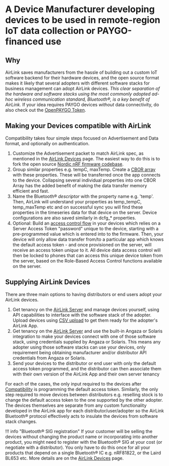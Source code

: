 # A Device Manufacturer developing devices to be used in remote-region IoT data collection or PAYGO-financed use

## Why

AirLink saves manufacturers from the hassle of building out a custom IoT software backend for their hardware devices, and the open source format makes it likely that several adopters with different software stacks for business management can adopt AirLink devices. *This clear separation of the hardware and software stacks using the most commonly adopted ad-hoc wireless communication standard, Bluetooth®, is a key benefit of AirLink.* If your idea requires PAYGO devices *without* data connectivity, do also check out the [OpenPAYGO Token](https://enaccess.org/materials/openpaygotoken/).

## Making your Devices compatible with AirLink

Compatibility takes four simple steps focused on Advertisement and Data format, and optionally on authentication.

1. Customize the Advertisement packet to match AirLink spec, as mentioned in the [AirLink Devices](AirLink%20Devices.md) page. The easiest way to do this is to fork the open source [Nordic nRF firmware codebase](https://www.nordicsemi.com/Products/Bluetooth-Low-Energy).
2. Group similar properties e.g. tempC, maxTemp. Create a [CBOR array](https://cbor.me) with these properties. These will be transferred once the app connects to the device. Collapsing several individual properties into one CBOR Array has the added benefit of making the data transfer memory efficient and fast.
3. Name the Bluetooth® *descriptor* with the property name e.g. 'temp'. Then, AirLink will understand your properties as temp_tempC, temp_maxTemp etc and on successful sync you will find these properties in the timeseries data for that device on the server. Device configurations are also saved similarly in dcfg_* properties.
4. Optional: Build an [access control flow](https://youtu.be/2zY5vETH4zk) in your devices which relies on a Server Access Token "password" unique to the device, starting with a pre-programmed value which is entered into to the firmware. Then, your device will only allow data transfer from/to a particular app which knows the default access token - and once provisioned on the server, will receive an access token *unique* to it. All device data access control will then be locked to phones that can access this unique device token from the server, based on the Role-Based Access Control functions available on the server.

## Supplying AirLink Devices

There are three main options to having distributors or end users adopt your AirLink devices.

1. Get tenancy on the [AirLink Server](AirLink%20Server.md) and manage devices yourself, using API capabilities to interface with the software stack of the adopter. Upload devices using [CSV upload](Quick-start%20guide.md) to get them ready for the adopter's AirLink App.
2. Get tenancy on the [AirLink Server](AirLink%20Server.md) and use the built-in Angaza or Solaris integration to make your devices connect with one of those software stack, using credentials supplied by Angaza or Solaris. This means any adopter using those software stacks can use your devices, only requirement being obtaining manufacturer and/or distributor API credentials from Angaza or Solaris.
3. Send your devices to the distributor or end user with only the default access token programmed, and the distributor can then associate them with their own version of the AirLink App and their own server tenancy

For each of the cases, the only input required to the devices after [Compatibility](#making-your-devices-compatible-with-airlink) is programming the default access token. Similarly, the only step required to move devices between distributors e.g. reselling stock is to change the default access token to the one supported by the other adopter. The devices themselves are separate from any custom functionality developed in the AirLink app for each distributor/user/adopter so the AirLink Bluetooth® protocol effectively acts to insulate the devices from software stack changes.

!!! info "Bluetooth® SIG registration"
    If your customer will be selling the devices without changing the product name or incorporating into another product, you might need to register with the Bluetooth® SIG at your cost (or negotiate with a distributor). You only have to do this once for all your products that depend on a single Bluetooth® IC e.g. nRF81822, or the Laird BL653 etc. More details are on the [AirLink Devices](AirLink%20Devices.md) page.
